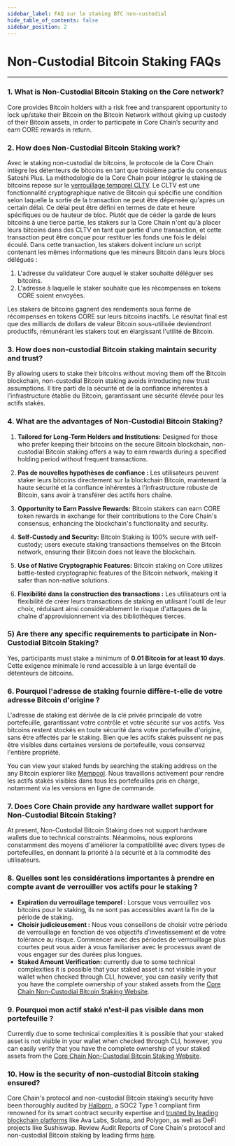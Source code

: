 ```yaml
---
sidebar_label: FAQ sur le staking BTC non-custodial
hide_table_of_contents: false
sidebar_position: 2
---
```


# Non-Custodial Bitcoin Staking FAQs

---

### 1. What is Non-Custodial Bitcoin Staking on the Core network?

Core provides Bitcoin holders with a risk free and transparent opportunity to lock up/stake their Bitcoin on the Bitcoin Network without giving up custody of their Bitcoin assets, in order to participate in Core Chain’s security and earn CORE rewards in return.

### 2. How does Non-Custodial Bitcoin Staking work?

Avec le staking non-custodial de bitcoins, le protocole de la Core Chain intègre les détenteurs de bitcoins en tant que troisième partie du consensus Satoshi Plus. La méthodologie de la Core Chain pour intégrer le staking de bitcoins repose sur le [verrouillage temporel CLTV](https://en.bitcoin.it/wiki/Timelock#CheckLockTimeVerify). Le CLTV est une fonctionnalité cryptographique native de Bitcoin qui spécifie une condition selon laquelle la sortie de la transaction ne peut être dépensée qu'après un certain délai. Ce délai peut être défini en termes de date et heure spécifiques ou de hauteur de bloc. Plutôt que de céder la garde de leurs bitcoins à une tierce partie, les stakers sur la Core Chain n'ont qu'à placer leurs bitcoins dans des CLTV en tant que partie d'une transaction, et cette transaction peut être conçue pour restituer les fonds une fois le délai écoulé. Dans cette transaction, les stakers doivent inclure un script contenant les mêmes informations que les mineurs Bitcoin dans leurs blocs délégués :

1. L'adresse du validateur Core auquel le staker souhaite déléguer ses bitcoins.
2. L'adresse à laquelle le staker souhaite que les récompenses en tokens CORE soient envoyées.

Les stakers de bitcoins gagnent des rendements sous forme de récompenses en tokens CORE sur leurs bitcoins inactifs. Le résultat final est que des milliards de dollars de valeur Bitcoin sous-utilisée deviendront productifs, rémunérant les stakers tout en élargissant l'utilité de Bitcoin.

### 3. How does non-custodial Bitcoin staking maintain security and trust?

By allowing users to stake their bitcoins without moving them off the Bitcoin blockchain, non-custodial Bitcoin staking avoids introducing new trust assumptions. Il tire parti de la sécurité et de la confiance inhérentes à l'infrastructure établie du Bitcoin, garantissant une sécurité élevée pour les actifs stakés.

### 4. What are the advantages of Non-Custodial Bitcoin Staking?

1. **Tailored for Long-Term Holders and Institutions:** Designed for those who prefer keeping their bitcoins on the secure Bitcoin blockchain, non-custodial Bitcoin staking offers a way to earn rewards during a specified holding period without frequent transactions.

2. **Pas de nouvelles hypothèses de confiance :** Les utilisateurs peuvent staker leurs bitcoins directement sur la blockchain Bitcoin, maintenant la haute sécurité et la confiance inhérentes à l'infrastructure robuste de Bitcoin, sans avoir à transférer des actifs hors chaîne.

3. **Opportunity to Earn Passive Rewards:** Bitcoin stakers can earn CORE token rewards in exchange for their contributions to the Core Chain's consensus, enhancing the blockchain's functionality and security.

4. **Self-Custody and Security:** Bitcoin Staking is 100% secure with self-custody; users execute staking transactions themselves on the Bitcoin network, ensuring their Bitcoin does not leave the blockchain.

5. **Use of Native Cryptographic Features:** Bitcoin staking on Core utilizes battle-tested cryptographic features of the Bitcoin network, making it safer than non-native solutions.

6. **Flexibilité dans la construction des transactions :** Les utilisateurs ont la flexibilité de créer leurs transactions de staking en utilisant l'outil de leur choix, réduisant ainsi considérablement le risque d'attaques de la chaîne d'approvisionnement via des bibliothèques tierces.

### 5) Are there any specific requirements to participate in Non-Custodial Bitcoin Staking?

Yes, participants must stake a minimum of **0.01 Bitcoin for at least 10 days**. Cette exigence minimale le rend accessible à un large éventail de détenteurs de bitcoins.

### 6. Pourquoi l'adresse de staking fournie diffère-t-elle de votre adresse Bitcoin d'origine ?

L'adresse de staking est dérivée de la clé privée principale de votre portefeuille, garantissant votre contrôle et votre sécurité sur vos actifs. Vos bitcoins restent stockés en toute sécurité dans votre portefeuille d'origine, sans être affectés par le staking. Bien que les actifs stakés puissent ne pas être visibles dans certaines versions de portefeuille, vous conservez l'entière propriété.

You can view your staked funds by searching the staking address on the any Bitcoin explorer like [Mempool](https://mempool.space/). Nous travaillons activement pour rendre les actifs stakés visibles dans tous les portefeuilles pris en charge, notamment via les versions en ligne de commande.

### 7. Does Core Chain provide any hardware wallet support for Non-Custodial Bitcoin Staking?

At present, Non-Custodial Bitcoin Staking does not support hardware wallets due to technical constraints. Néanmoins, nous explorons constamment des moyens d'améliorer la compatibilité avec divers types de portefeuilles, en donnant la priorité à la sécurité et à la commodité des utilisateurs.

### 8. Quelles sont les considérations importantes à prendre en compte avant de verrouiller vos actifs pour le staking ?

- **Expiration du verrouillage temporel :** Lorsque vous verrouillez vos bitcoins pour le staking, ils ne sont pas accessibles avant la fin de la période de staking.
- **Choisir judicieusement :** Nous vous conseillons de choisir votre période de verrouillage en fonction de vos objectifs d'investissement et de votre tolérance au risque. Commencer avec des périodes de verrouillage plus courtes peut vous aider à vous familiariser avec le processus avant de vous engager sur des durées plus longues.
- **Staked Amount Verification:** currently due to some technical complexities it is possible that your staked asset is not visible in your wallet when checked through CLI, however, you can easily verify that you have the complete ownership of your staked assets from the [Core Chain Non-Custodial Bitcoin Staking Website](https://stake.coredao.org/).

### 9. Pourquoi mon actif staké n'est-il pas visible dans mon portefeuille ?

Currently due to some technical complexities it is possible that your staked asset is not visible in your wallet when checked through CLI, however, you can easily verify that you have the complete ownership of your staked assets from the [Core Chain Non-Custodial Bitcoin Staking Website](https://stake.coredao.org/).

### 10. How is the security of non-custodial Bitcoin staking ensured?

Core Chain's protocol and non-custodial Bitcoin staking’s security have been thoroughly audited by [Halborn](https://www.halborn.com/), a SOC2 Type 1 compliant firm renowned for its smart contract security expertise and [trusted by leading blockchain platforms](https://www.halborn.com/about/who-trusts-us) like Ava Labs, Solana, and Polygon, as well as DeFi projects like Sushiswap. Review Audit Reports of Core Chain's protocol and non-custodial Bitcoin staking by leading firms [here](../Learn/audit.md).
